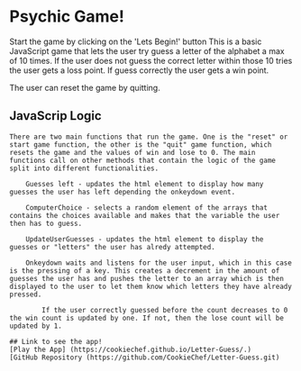 # Psychic Game!


Start the game by clicking on the 'Lets Begin!' button
This is a basic JavaScript game that lets the user try guess a letter of the alphabet a max of 10 times. If the user does not guess the correct letter within those 10 tries the user gets a loss point. If guess correctly the user gets a win point. 

The user can reset the game by quitting.

## JavaScrip Logic 

    There are two main functions that run the game. One is the "reset" or start game function, the other is the "quit" game function, which resets the game and the values of win and lose to 0. The main functions call on other methods that contain the logic of the game split into different functionalities. 

        Guesses left - updates the html element to display how many guesses the user has left depending the onkeydown event.

        ComputerChoice - selects a random element of the arrays that contains the choices available and makes that the variable the user then has to guess.

        UpdateUserGuesses - updates the html element to display the guesses or "letters" the user has alredy attempted. 

        Onkeydown waits and listens for the user input, which in this case is the pressing of a key. This creates a decrement in the amount of guesses the user has and pushes the letter to an array which is then displayed to the user to let them know which letters they have already pressed. 

            If the user correctly guessed before the count decreases to 0 the win count is updated by one. If not, then the lose count will be updated by 1.
    
    ## Link to see the app!
    [Play the App] (https://cookiechef.github.io/Letter-Guess/.)
    [GitHub Repository (https://github.com/CookieChef/Letter-Guess.git)

